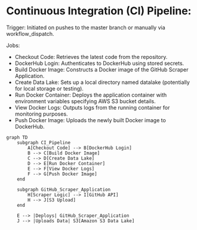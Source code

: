# Continuous Integration (CI) Pipeline:
Trigger: Initiated on pushes to the master branch or manually via workflow_dispatch.

Jobs:
- Checkout Code: Retrieves the latest code from the repository.
- DockerHub Login: Authenticates to DockerHub using stored secrets.
- Build Docker Image: Constructs a Docker image of the GitHub Scraper Application.
- Create Data Lake: Sets up a local directory named datalake (potentially for local storage or testing).
- Run Docker Container: Deploys the application container with environment variables specifying AWS S3 bucket details.
- View Docker Logs: Outputs logs from the running container for monitoring purposes.
- Push Docker Image: Uploads the newly built Docker image to DockerHub.

```mermaid
graph TD
    subgraph CI_Pipeline
        A[Checkout Code] --> B[DockerHub Login]
        B --> C[Build Docker Image]
        C --> D[Create Data Lake]
        D --> E[Run Docker Container]
        E --> F[View Docker Logs]
        F --> G[Push Docker Image]
    end

    subgraph GitHub_Scraper_Application
        H[Scraper Logic] --> I[GitHub API]
        H --> J[S3 Upload]
    end

    E --> |Deploys| GitHub_Scraper_Application
    J --> |Uploads Data| S3[Amazon S3 Data Lake]
```
